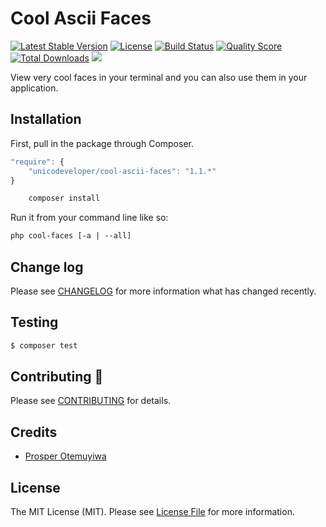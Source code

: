 # Cool Ascii Faces

[![Latest Stable Version](https://poser.pugx.org/unicodeveloper/cool-ascii-faces/v/stable.svg)](https://packagist.org/packages/unicodeveloper/cool-ascii-faces)
[![License](https://poser.pugx.org/unicodeveloper/cool-ascii-faces/license.svg)](LICENSE.md)
[![Build Status](https://img.shields.io/travis/unicodeveloper/cool-ascii-faces.svg)](https://travis-ci.org/unicodeveloper/cool-ascii-faces)
[![Quality Score](https://img.shields.io/scrutinizer/g/unicodeveloper/cool-ascii-faces.svg?style=flat-square)](https://scrutinizer-ci.com/g/unicodeveloper/cool-ascii-faces)
[![Total Downloads](https://img.shields.io/packagist/dt/unicodeveloper/cool-ascii-faces.svg?style=flat-square)](https://packagist.org/packages/unicodeveloper/cool-ascii-faces)
![](https://img.shields.io/badge/unicodeveloper-approved-brightgreen.svg)

View very cool faces in your terminal and you can also use them in your application.


## Installation

First, pull in the package through Composer.

```js
"require": {
    "unicodeveloper/cool-ascii-faces": "1.1.*"
}
```

```bash
    composer install
```

Run it from your command line like so:

```bash
php cool-faces [-a | --all]
```

## Change log

Please see [CHANGELOG](CHANGELOG.md) for more information what has changed recently.

## Testing

``` bash
$ composer test
```

## Contributing :pray:

Please see [CONTRIBUTING](CONTRIBUTING.md) for details.

## Credits

- [Prosper Otemuyiwa](https://twitter.com/unicodeveloper)

## License

The MIT License (MIT). Please see [License File](LICENSE.md) for more information.

